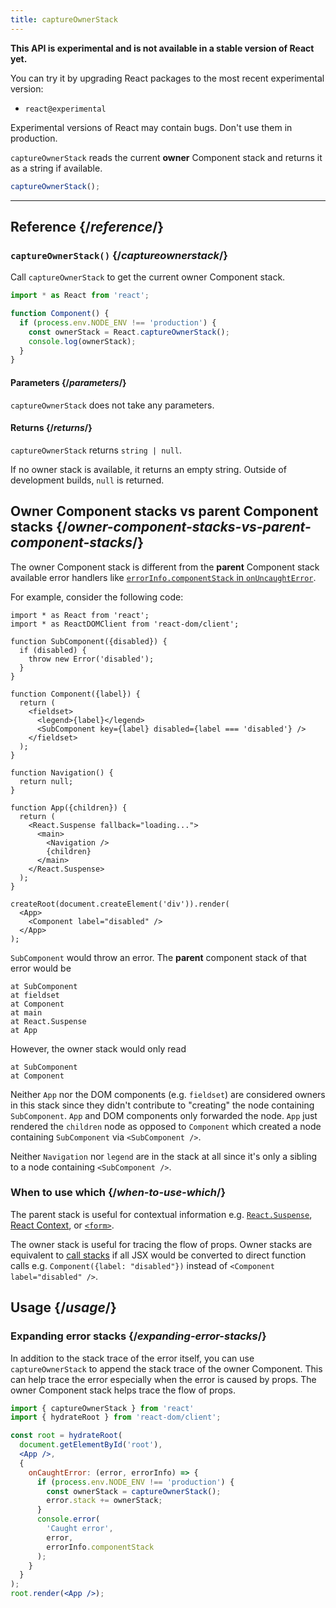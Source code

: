 ```yaml
---
title: captureOwnerStack
---
```


<Wip>

**This API is experimental and is not available in a stable version of React yet.**

You can try it by upgrading React packages to the most recent experimental version:

- `react@experimental`

Experimental versions of React may contain bugs. Don't use them in production.

</Wip>

<Intro>

`captureOwnerStack` reads the current **owner** Component stack and returns it as a string if available.

```js
captureOwnerStack();
```

</Intro>

<InlineToc />

---

## Reference {/*reference*/}

### `captureOwnerStack()` {/*captureownerstack*/}

Call `captureOwnerStack` to get the current owner Component stack.

```js
import * as React from 'react';

function Component() {
  if (process.env.NODE_ENV !== 'production') {
    const ownerStack = React.captureOwnerStack();
    console.log(ownerStack);
  }
}
```

#### Parameters {/*parameters*/}

`captureOwnerStack` does not take any parameters.

#### Returns {/*returns*/}

`captureOwnerStack` returns `string | null`.

If no owner stack is available, it returns an empty string.
Outside of development builds, `null` is returned.

## Owner Component stacks vs parent Component stacks {/*owner-component-stacks-vs-parent-component-stacks*/}

The owner Component stack is different from the **parent** Component stack available error handlers like [`errorInfo.componentStack` in `onUncaughtError`](http://localhost:3000/reference/react-dom/client/hydrateRoot#show-a-dialog-for-uncaught-errors).

For example, consider the following code:

```tsx
import * as React from 'react';
import * as ReactDOMClient from 'react-dom/client';

function SubComponent({disabled}) {
  if (disabled) {
    throw new Error('disabled');
  }
}

function Component({label}) {
  return (
    <fieldset>
      <legend>{label}</legend>
      <SubComponent key={label} disabled={label === 'disabled'} />
    </fieldset>
  );
}

function Navigation() {
  return null;
}

function App({children}) {
  return (
    <React.Suspense fallback="loading...">
      <main>
        <Navigation />
        {children}
      </main>
    </React.Suspense>
  );
}

createRoot(document.createElement('div')).render(
  <App>
    <Component label="disabled" />
  </App>
);
```

`SubComponent` would throw an error.
The **parent** component stack of that error would be

```
at SubComponent
at fieldset
at Component
at main
at React.Suspense
at App
```

However, the owner stack would only read

```
at SubComponent
at Component
```

Neither `App` nor the DOM components (e.g. `fieldset`) are considered owners in this stack since they didn't contribute to "creating" the node containing `SubComponent`. `App` and DOM components only forwarded the node. `App` just rendered the `children` node as opposed to `Component` which created a node containing `SubComponent` via `<SubComponent />`.

Neither `Navigation` nor `legend` are in the stack at all since it's only a sibling to a node containing `<SubComponent />`.

### When to use which {/*when-to-use-which*/}

The parent stack is useful for contextual information e.g. [`React.Suspense`](/reference/react/Suspense), [React Context](https://react.dev/reference/react/createContext), or [`<form>`](/reference/react-dom/components/form).

The owner stack is useful for tracing the flow of props. Owner stacks are equivalent to [call stacks](https://developer.mozilla.org/en-US/docs/Glossary/Call_stack) if all JSX would be converted to direct function calls e.g. `Component({label: "disabled"})` instead of `<Component label="disabled" />`.

## Usage {/*usage*/}

### Expanding error stacks {/*expanding-error-stacks*/}

In addition to the stack trace of the <CodeStep step={1}>error</CodeStep> itself, you can use <CodeStep step={2}>`captureOwnerStack`</CodeStep> to append the stack trace of the owner Component.
This can help trace the error especially when the error is caused by props. The owner Component stack helps trace the flow of props.

```jsx [[9, 15, "error"], [34, 10, "captureOwnerStack"]]
import { captureOwnerStack } from 'react'
import { hydrateRoot } from 'react-dom/client';

const root = hydrateRoot(
  document.getElementById('root'),
  <App />,
  {
    onCaughtError: (error, errorInfo) => {
      if (process.env.NODE_ENV !== 'production') {
        const ownerStack = captureOwnerStack();
        error.stack += ownerStack;
      }
      console.error(
        'Caught error',
        error,
        errorInfo.componentStack
      );
    }
  }
);
root.render(<App />);
```
